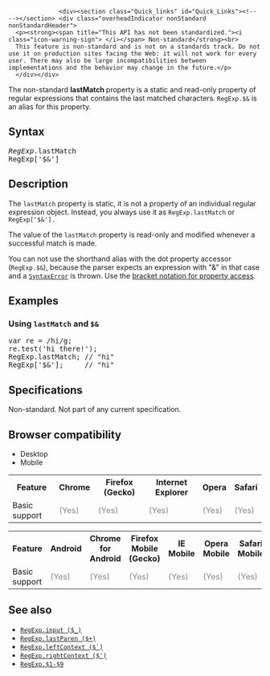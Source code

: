 
                
                  <div><section class="Quick_links" id="Quick_Links"><!-- --></section> <div class="overheadIndicator nonStandard nonStandardHeader">
      <p><strong><span title="This API has not been standardized."><i class="icon-warning-sign"> </i></span> Non-standard</strong><br>
      This feature is non-standard and is not on a standards track. Do not use it on production sites facing the Web: it will not work for every user. There may also be large incompatibilities between implementations and the behavior may change in the future.</p>
      </div></div>

<p>The non-standard <strong>lastMatch </strong>property is a static and read-only property of regular expressions that contains the last matched characters. <code>RegExp.$&amp;</code> is an alias for this property.</p>

<h2 id="Syntax">Syntax</h2>

<pre class="syntaxbox"><var>RegExp</var>.lastMatch
RegExp[&apos;$&amp;&apos;]
</pre>

<h2 id="Description">Description</h2>

<p>The <code>lastMatch</code> property is static, it is not a property of an individual regular expression object. Instead, you always use it as <code>RegExp.lastMatch</code> or <code>RegExp[&apos;$&amp;&apos;].</code></p>

<p>The value of the <code>lastMatch</code> property is read-only and modified whenever a successful match is made.</p>

<p>You can not use the shorthand alias with the dot property accessor (<code>RegExp.$&amp;</code>), because the parser expects an expression with &quot;&amp;&quot; in that case and a <a title="The SyntaxError object represents an error when trying to interpret syntactically invalid code." href="/en-US/docs/Web/JavaScript/Reference/Global_Objects/SyntaxError"><code>SyntaxError</code></a> is thrown. Use the <a href="/en-US/docs/Web/JavaScript/Reference/Operators/Property_Accessors">bracket notation for property access</a>.</p>

<h2 id="Examples">Examples</h2>

<h3 id="Using_lastMatch_and">Using <code>lastMatch</code> and <code>$&amp;</code></h3>

<pre class="brush: js">var re = /hi/g;
re.test(&apos;hi there!&apos;);
RegExp.lastMatch; // &quot;hi&quot;
RegExp[&apos;$&amp;&apos;];     // &quot;hi&quot;
</pre>

<h2 id="Specifications">Specifications</h2>

<p>Non-standard. Not part of any current specification.</p>

<h2 id="Browser_compatibility">Browser compatibility</h2>

<div><div class="htab">
    <a id="AutoCompatibilityTable" name="AutoCompatibilityTable"></a>
    <ul>
        <li class="selected"><a>Desktop</a></li>
        <li><a>Mobile</a></li>
    </ul>
</div></div>

<div id="compat-desktop">
<table class="compat-table">
 <tbody>
  <tr>
   <th>Feature</th>
   <th>Chrome</th>
   <th>Firefox (Gecko)</th>
   <th>Internet Explorer</th>
   <th>Opera</th>
   <th>Safari</th>
  </tr>
  <tr>
   <td>Basic support</td>
   <td><span title="Please update this with the earliest version of support." style="color: #888;">(Yes)</span></td>
   <td><span title="Please update this with the earliest version of support." style="color: #888;">(Yes)</span></td>
   <td><span title="Please update this with the earliest version of support." style="color: #888;">(Yes)</span></td>
   <td><span title="Please update this with the earliest version of support." style="color: #888;">(Yes)</span></td>
   <td><span title="Please update this with the earliest version of support." style="color: #888;">(Yes)</span></td>
  </tr>
 </tbody>
</table>
</div>

<div id="compat-mobile">
<table class="compat-table">
 <tbody>
  <tr>
   <th>Feature</th>
   <th>Android</th>
   <th>Chrome for Android</th>
   <th>Firefox Mobile (Gecko)</th>
   <th>IE Mobile</th>
   <th>Opera Mobile</th>
   <th>Safari Mobile</th>
  </tr>
  <tr>
   <td>Basic support</td>
   <td><span title="Please update this with the earliest version of support." style="color: #888;">(Yes)</span></td>
   <td><span title="Please update this with the earliest version of support." style="color: #888;">(Yes)</span></td>
   <td><span title="Please update this with the earliest version of support." style="color: #888;">(Yes)</span></td>
   <td><span title="Please update this with the earliest version of support." style="color: #888;">(Yes)</span></td>
   <td><span title="Please update this with the earliest version of support." style="color: #888;">(Yes)</span></td>
   <td><span title="Please update this with the earliest version of support." style="color: #888;">(Yes)</span></td>
  </tr>
 </tbody>
</table>
</div>

<h2 id="See_also">See also</h2>

<ul>
 <li><span title="This API has not been standardized."><i class="icon-warning-sign"> </i></span> <a title="The non-standard input property is a static property of regular expressions that contains the string against which a regular expression is matched. RegExp.$_ is an alias for this property." href="/en-US/docs/Web/JavaScript/Reference/Global_Objects/RegExp/input"><code>RegExp.input ($_)</code></a></li>
 <li><span title="This API has not been standardized."><i class="icon-warning-sign"> </i></span> <a title="The non-standard lastParen property is a static and read-only property of regular expressions that contains the last parenthesized substring match, if any. RegExp.$+ is an alias for this property." href="/en-US/docs/Web/JavaScript/Reference/Global_Objects/RegExp/lastParen"><code>RegExp.lastParen ($+)</code></a></li>
 <li><span title="This API has not been standardized."><i class="icon-warning-sign"> </i></span> <a title="The non-standard leftContext property is a static and read-only property of regular expressions that contains the substring preceding the most recent match. RegExp.$` is an alias for this property." href="/en-US/docs/Web/JavaScript/Reference/Global_Objects/RegExp/leftContext"><code>RegExp.leftContext ($`)</code></a></li>
 <li><span title="This API has not been standardized."><i class="icon-warning-sign"> </i></span> <a title="The non-standard rightContext property is a static and read-only property of regular expressions that contains the substring following the most recent match. RegExp.$&apos; is an alias for this property." href="/en-US/docs/Web/JavaScript/Reference/Global_Objects/RegExp/rightContext"><code>RegExp.rightContext ($&apos;)</code></a></li>
 <li><span title="This API has not been standardized."><i class="icon-warning-sign"> </i></span> <a title="The non-standard $1, $2, $3, $4, $5, $6, $7, $8, $9 properties are static and read-only properties of regular expressions that contain parenthesized substring matches." href="/en-US/docs/Web/JavaScript/Reference/Global_Objects/RegExp/n"><code>RegExp.$1-$9</code></a></li>
</ul>
                
              